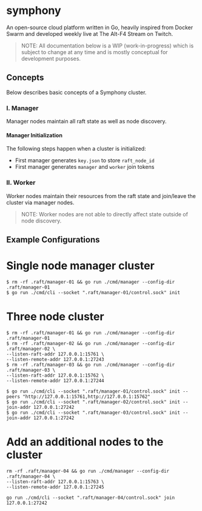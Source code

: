 # symphony

An open-source cloud platform written in Go, heavily inspired from Docker Swarm and developed weekly live at The Alt-F4 Stream on Twitch.

> NOTE: All documentation below is a WIP (work-in-progress) which is subject to change at any time and is mostly conceptual for development purposes.

## Concepts

Below describes basic concepts of a Symphony cluster.

### I. Manager

Manager nodes maintain all raft state as well as node discovery.

#### Manager Initialization

The following steps happen when a cluster is initialized:

- First manager generates `key.json` to store `raft_node_id`
- First manager generates `manager` and `worker` join tokens

### II. Worker

Worker nodes maintain their resources from the raft state and join/leave the cluster via manager nodes.

> NOTE: Worker nodes are not able to directly affect state outside of node discovery.

## Example Configurations

# Single node manager cluster

```
$ rm -rf .raft/manager-01 && go run ./cmd/manager --config-dir .raft/manager-01
$ go run ./cmd/cli --socket ".raft/manager-01/control.sock" init
```

# Three node cluster

```
$ rm -rf .raft/manager-01 && go run ./cmd/manager --config-dir .raft/manager-01
$ rm -rf .raft/manager-02 && go run ./cmd/manager --config-dir .raft/manager-02 \
--listen-raft-addr 127.0.0.1:15761 \
--listen-remote-addr 127.0.0.1:27243
$ rm -rf .raft/manager-03 && go run ./cmd/manager --config-dir .raft/manager-03 \
--listen-raft-addr 127.0.0.1:15762 \
--listen-remote-addr 127.0.0.1:27244
```

```
$ go run ./cmd/cli --socket ".raft/manager-01/control.sock" init --peers "http://127.0.0.1:15761,http://127.0.0.1:15762"
$ go run ./cmd/cli --socket ".raft/manager-02/control.sock" init --join-addr 127.0.0.1:27242
$ go run ./cmd/cli --socket ".raft/manager-03/control.sock" init --join-addr 127.0.0.1:27242
```

# Add an additional nodes to the cluster

```
rm -rf .raft/manager-04 && go run ./cmd/manager --config-dir .raft/manager-04 \
--listen-raft-addr 127.0.0.1:15763 \
--listen-remote-addr 127.0.0.1:27245

go run ./cmd/cli --socket ".raft/manager-04/control.sock" join 127.0.0.1:27242
```
